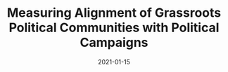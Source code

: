 ---
title: "Measuring Alignment of Grassroots Political Communities with Political Campaigns"
# slug: "anything2vec"
emoji: "🤖"
blurb: "Lead author on this study, accepted to ICWSM 2022, that uses neural embedding techniques to analyze how grassroots political communities on Reddit align with their respective political campaigns."
type: "rp"
tags: ["ml","pl"]
link: "<a aria-label='Paper' href='content/political-community-embedding/Measuring_Alignment_of_Online_Grassroots_Political_Communities_with_Political_Campaigns.pdf'>Paper</a>"
date: "2021-01-15"
prod: true
---